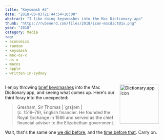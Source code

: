 ```yaml
---
title: "Keysmash #3"
date: "2018-03-03T21:44:54+10:00"
abstract: "I like doing keysmashes into the Mac Dictionary.app"
thumb: "https://rubenerd.com/files/2018/icon-macdict@1x.png"
year: "2018"
category: Media
tag:
- economics
- random
- keysmash
- mac-os-x
- os-x
- macos
- apple
- written-in-sydney
---
```

<p><img src="https://rubenerd.com/files/2018/icon-macdict@1x.png" srcset="https://rubenerd.com/files/2018/icon-macdict@1x.png 1x, https://rubenerd.com/files/2018/icon-macdict@2x.png 2x" alt="Dictionary.app icon" style="width:128px; height:128px; float:right; margin:0 0 1em 0" /></p>

I enjoy throwing [brief keysmashes] into the Mac Dictionary.app, and seeing what comes up. Here's our third foray into the unexpected:

> Gresham, Sir Thomas | ˈɡrɛʃəm |  
> (c. 1519–79), English financier. He founded the Royal Exchange in 1566
> and served as the chief financial adviser to the Elizabethan government.

Wait, that's the same one [we did before], and the [time before that]. Carry on.

[time before that]: https://rubenerd.com/keysmash-gresham/
[brief keysmashes]: https://rubenerd.com/tag/keysmash/
[we did before]: https://rubenerd.com/keysmash-02/

